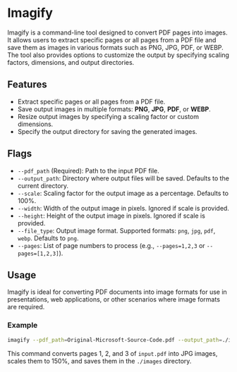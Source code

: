 # Imagify

Imagify is a command-line tool designed to convert PDF pages into images. It allows users to extract specific pages or all pages from a PDF file and save them as images in various formats such as PNG, JPG, PDF, or WEBP. The tool also provides options to customize the output by specifying scaling factors, dimensions, and output directories.

## Features

- Extract specific pages or all pages from a PDF file.
- Save output images in multiple formats: **PNG**, **JPG**, **PDF**, or **WEBP**.
- Resize output images by specifying a scaling factor or custom dimensions.
- Specify the output directory for saving the generated images.

## Flags

- `--pdf_path` (Required): Path to the input PDF file.
- `--output_path`: Directory where output files will be saved. Defaults to the current directory.
- `--scale`: Scaling factor for the output image as a percentage. Defaults to 100%.
- `--width`: Width of the output image in pixels. Ignored if scale is provided.
- `--height`: Height of the output image in pixels. Ignored if scale is provided.
- `--file_type`: Output image format. Supported formats: `png`, `jpg`, `pdf`, `webp`. Defaults to `png`.
- `--pages`: List of page numbers to process (e.g., `--pages=1,2,3` or `--pages=[1,2,3]`).

## Usage

Imagify is ideal for converting PDF documents into image formats for use in presentations, web applications, or other scenarios where image formats are required.

### Example

```bash
imagify --pdf_path=Original-Microsoft-Source-Code.pdf --output_path=./images --scale=150 --file_type=jpg --pages=1,2,3
```

This command converts pages 1, 2, and 3 of `input.pdf` into JPG images, scales them to 150%, and saves them in the `./images` directory.
